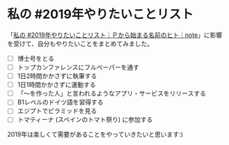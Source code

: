 # 私の #2019年やりたいことリスト

「[私の #2019年やりたいことリスト｜Ｐから始まる名前のヒト｜note](https://note.mu/yumiyon/n/ne3762111e367)」に影響を受けて、自分もやりたいことをまとめてみました。

* [ ] 博士号をとる
* [ ] トップカンファレンスにフルペーパーを通す
* [ ] 1日2時間かかさずに執筆する
* [ ] 1日1時間かかさずに運動する
* [ ] 「〜を作った人」と言われるようなアプリ・サービスをリリースする
* [ ] B1レベルのドイツ語を習得する
* [ ] エジプトでピラミッドを見る
* [ ] トマティーナ (スペインのトマト祭り) に参加する

2019年は楽しくて需要があることをやっていきたいと思います:)
